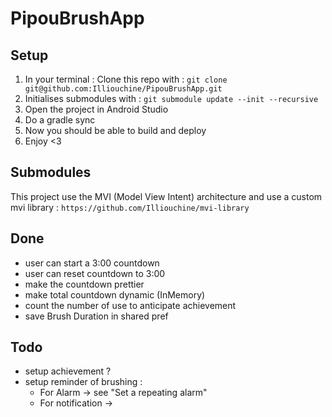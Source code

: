# PipouBrushApp

## Setup
1. In your terminal : Clone this repo with : `git clone git@github.com:Illiouchine/PipouBrushApp.git`
2. Initialises submodules with : `git submodule update --init --recursive`
3. Open the project in Android Studio
4. Do a gradle sync
5. Now you should be able to build and deploy
6. Enjoy <3

## Submodules
This project use the MVI (Model View Intent) architecture and use a custom mvi library : `https://github.com/Illiouchine/mvi-library`



## Done
- user can start a 3:00 countdown
- user can reset countdown to 3:00
- make the countdown prettier
- make total countdown dynamic (InMemory)
- count the number of use to anticipate achievement
- save Brush Duration in shared pref 

## Todo
- setup achievement ? 
- setup reminder of brushing : 
  - For Alarm -> see "Set a repeating alarm"
  - For notification -> 
